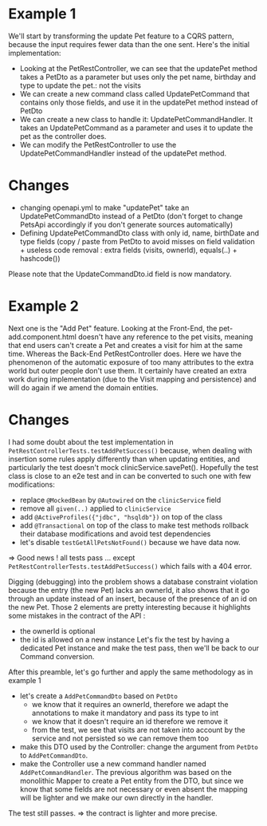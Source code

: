 # Example 1
We'll start by transforming the update Pet feature to a CQRS pattern, because the input requires fewer data than the one sent.
Here's the initial implementation:
- Looking at the PetRestController, we can see that the updatePet method takes a PetDto as a parameter but uses only the pet name, birthday and type to update the pet.: not the visits
- We can create a new command class called UpdatePetCommand that contains only those fields, and use it in the updatePet method instead of PetDto
- We can create a new class to handle it: UpdatePetCommandHandler. It takes an UpdatePetCommand as a parameter and uses it to update the pet as the controller does.
- We can modify the PetRestController to use the UpdatePetCommandHandler instead of the updatePet method.

# Changes
- changing openapi.yml to make "updatePet" take an UpdatePetCommandDto instead of a PetDto (don't forget to change PetsApi accordingly if you don't generate sources automatically)
- Defining UpdatePetCommandDto class with only id, name, birthDate and type fields (copy / paste from PetDto to avoid misses on field validation + useless code removal : extra fields (visits, ownerId), equals(..) + hashcode())

Please note that the UpdateCommandDto.id field is now mandatory.

# Example 2
Next one is the "Add Pet" feature.
Looking at the Front-End, the pet-add.component.html doesn't have any reference to the pet visits, meaning that end users can't create a Pet and creates a visit for him at the same time.
Whereas the Back-End PetRestController does. Here we have the phenomenon of the automatic exposure of too many attributes to the extra world but outer people don't use them. It certainly have created an extra work during implementation (due to the Visit mapping and persistence) and will do again if we amend the domain entities.

# Changes
I had some doubt about the test implementation in `PetRestControllerTests.testAddPetSuccess()` because, when dealing with insertion some rules apply differently than when updating entities, and particularly the test doesn't mock clinicService.savePet(). Hopefully the test class is close to an e2e test and in can be converted to such one with few modifications:
- replace `@MockedBean` by `@Autowired` on the `clinicService` field
- remove all `given(..)` applied to `clinicService`
- add `@ActiveProfiles({"jdbc", "hsqldb"})` on top of the class
- add `@Transactional` on top of the class to make test methods rollback their database modifications and avoid test dependencies
- let's disable `testGetAllPetsNotFound()` because we have data now.

=> Good news ! all tests pass ... except `PetRestControllerTests.testAddPetSuccess()` which fails with a 404 error. 

Digging (debugging) into the problem shows a database constraint violation because the entry (the new Pet) lacks an ownerId, it also shows that it go through an update instead of an insert, because of the presence of an id on the new Pet. Those 2 elements are pretty interesting because it highlights some mistakes in the contract of the API :
- the ownerId is optional
- the id is allowed on a new instance
  Let's fix the test by having a dedicated Pet instance and make the test pass, then we'll be back to our Command conversion.

After this preamble, let's go further and apply the same methodology as in example 1
- let's create a `AddPetCommandDto` based on `PetDto`
    - we know that it requires an ownerId, therefore we adapt the annotations to make it mandatory and pass its type to int
    - we know that it doesn't require an id therefore we remove it
    - from the test, we see that visits are not taken into account by the service and not persisted so we can remove them too
- make this DTO used by the Controller: change the argument from `PetDto` to `AddPetCommandDto`.
- make the Controller use a new command handler named `AddPetCommandHandler`. The previous algorithm was based on the monolithic Mapper to create a Pet entity from the DTO, but since we know that some fields are not necessary or even absent the mapping will be lighter and we make our own directly in the handler.

The test still passes.
=> the contract is lighter and more precise.
